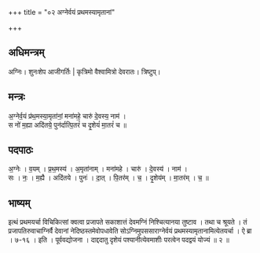 +++
title = "०२ अग्नेर्वयं प्रथमस्यामृतानां"

+++
## अधिमन्त्रम्
अग्निः। शुनःशेप आजीगर्तिः | कृत्रिमो वैश्वामित्रो देवरातः। त्रिष्टुप्।

## मन्त्रः
अ॒ग्नेर्व॒यं प्र॑थ॒मस्या॒मृता॑नां॒ मना॑महे॒ चारु॑ दे॒वस्य॒ नाम॑ ।  
स नो॑ म॒ह्या अदि॑तये॒ पुन॑र्दात्पि॒तरं॑ च दृ॒शेयं॑ मा॒तरं॑ च ॥

## पदपाठः
अ॒ग्नेः । व॒यम् । प्र॒थ॒मस्य॑ । अ॒मृता॑नाम् । मना॑महे । चारु॑ । दे॒वस्य॑ । नाम॑ ।  
सः । नः॒ । म॒ह्यै । अदि॑तये । पुनः॑ । दा॒त् । पि॒तर॑म् । च॒ । दृ॒शेय॑म् । मा॒तर॑म् । च॒ ॥

## भाष्यम्
इत्थं प्रथमयर्चा विचिकित्सां क्वत्वा प्रजापते सकाशात्तं देवमग्निं निश्चित्यानया तुष्टाव । तथा च श्रूयते । तं प्रजापतिरुवाचाग्निर्वै देवानां नेदिष्ठस्तमेवोपधावेति सोऽग्निमुपससाराग्नेर्वयं प्रथमस्यामृतानामित्येतयर्चा । ऐ ब्रा । ७-१६ । इति । पूर्ववद्योजना । दाद्ददातु दृशेयं पश्यानीत्येवमाशीः परत्वेन पदद्वयं योज्यं ॥ २ ॥